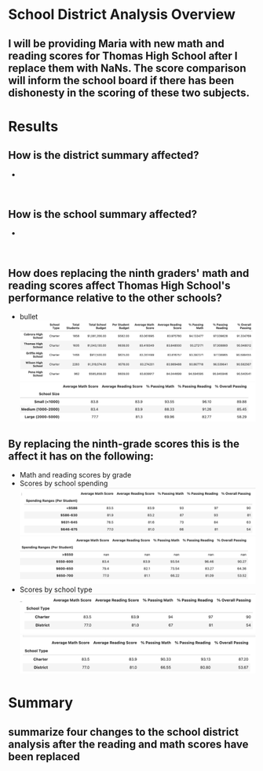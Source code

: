# School District Analysis Overview
## I will be providing Maria with new math and reading scores for Thomas High School after I replace them with NaNs. The score comparison will inform the school board if there has been dishonesty in the scoring of these two subjects.  

# Results
## How is the district summary affected?
- 
![]()
## How is the school summary affected?
-
![]()
## How does replacing the ninth graders' math and reading scores affect Thomas High School's performance relative to the other schools?
- bullet
![top 5 before](https://github.com/ramon0101alonso/School-District-Analysis/blob/main/Top%205%20School%20Before.png)
![top 5 after](https://github.com/ramon0101alonso/School-District-Analysis/blob/main/School%20Size%20After.png)
## By replacing the ninth-grade scores this is the affect it has on the following:

- Math and reading scores by grade
![]()
- Scores by school spending
![Spending before](https://github.com/ramon0101alonso/School-District-Analysis/blob/main/Spending%20Before.png)
![Spending after](https://github.com/ramon0101alonso/School-District-Analysis/blob/main/Spending%20After.png)
- Scores by school type
![Scores before](https://github.com/ramon0101alonso/School-District-Analysis/blob/main/Scores%20and%20%25%20Before.png)
![Scores after](https://github.com/ramon0101alonso/School-District-Analysis/blob/main/Scores%20and%20%25%20After.png)
# Summary
## summarize four changes to the school district analysis after the reading and math scores have been replaced

